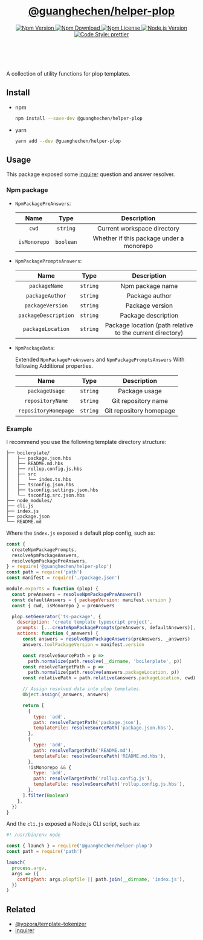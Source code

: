 <header>
  <h1 align="center">
    <a href="https://github.com/guanghechen/node-scaffolds/tree/@guanghechen/helper-plop@5.0.1/packages/helper-plop#readme">@guanghechen/helper-plop</a>
  </h1>
  <div align="center">
    <a href="https://www.npmjs.com/package/@guanghechen/helper-plop">
      <img
        alt="Npm Version"
        src="https://img.shields.io/npm/v/@guanghechen/helper-plop.svg"
      />
    </a>
    <a href="https://www.npmjs.com/package/@guanghechen/helper-plop">
      <img
        alt="Npm Download"
        src="https://img.shields.io/npm/dm/@guanghechen/helper-plop.svg"
      />
    </a>
    <a href="https://www.npmjs.com/package/@guanghechen/helper-plop">
      <img
        alt="Npm License"
        src="https://img.shields.io/npm/l/@guanghechen/helper-plop.svg"
      />
    </a>
    <a href="https://github.com/nodejs/node">
      <img
        alt="Node.js Version"
        src="https://img.shields.io/node/v/@guanghechen/helper-plop"
      />
    </a>
    <a href="https://github.com/prettier/prettier">
      <img
        alt="Code Style: prettier"
        src="https://img.shields.io/badge/code_style-prettier-ff69b4.svg?style=flat-square"
      />
    </a>
  </div>
</header>
<br/>


A collection of utility functions for plop templates.

## Install

* npm

  ```bash
  npm install --save-dev @guanghechen/helper-plop
  ```

* yarn

  ```bash
  yarn add --dev @guanghechen/helper-plop
  ```

## Usage

This package exposed some [inquirer][] question and answer resolver.

### Npm package

* `NpmPackagePreAnswers`:

  Name                  | Type      | Description
  :--------------------:|:---------:|:-----------------:
  `cwd`                 | `string`  | Current workspace directory
  `isMonorepo`          | `boolean` | Whether if this package under a monorepo

* `NpmPackagePromptsAnswers`:

  Name                  | Type      | Description
  :--------------------:|:---------:|:-----------------:
  `packageName`         | `string`  | Npm package name
  `packageAuthor`       | `string`  | Package author
  `packageVersion`      | `string`  | Package version
  `packageDescription`  | `string`  | Package description
  `packageLocation`     | `string`  | Package location (path relative to the current directory)

* `NpmPackageData`:

  Extended `NpmPackagePreAnswers` and `NpmPackagePromptsAnswers` With following
  Additional properties.

  Name                  | Type      | Description
  :--------------------:|:---------:|:-----------------:
  `packageUsage`        | `string`  | Package usage
  `repositoryName`      | `string`  | Git repository name
  `repositoryHomepage`  | `string`  | Git repository homepage

### Example

I recommend you use the following template directory structure:

```
├── boilerplate/
│   ├── package.json.hbs
│   ├── README.md.hbs
│   ├── rollup.config.js.hbs
│   ├── src
│   │   └── index.ts.hbs
│   ├── tsconfig.json.hbs
│   ├── tsconfig.settings.json.hbs
│   └── tsconfig.src.json.hbs
├── node_modules/
├── cli.js
├── index.js
├── package.json
└── README.md
```

Where the `index.js` exposed a default plop config, such as:

  ```javascript
  const {
    createNpmPackagePrompts,
    resolveNpmPackageAnswers,
    resolveNpmPackagePreAnswers,
  } = require('@guanghechen/helper-plop')
  const path = require('path')
  const manifest = require('./package.json')

  module.exports = function (plop) {
    const preAnswers = resolveNpmPackagePreAnswers()
    const defaultAnswers = { packageVersion: manifest.version }
    const { cwd, isMonorepo } = preAnswers

    plop.setGenerator('ts-package', {
      description: 'create template typescript project',
      prompts: [...createNpmPackagePrompts(preAnswers, defaultAnswers)],
      actions: function (_answers) {
        const answers = resolveNpmPackageAnswers(preAnswers, _answers)
        answers.toolPackageVersion = manifest.version

        const resolveSourcePath = p =>
          path.normalize(path.resolve(__dirname, 'boilerplate', p))
        const resolveTargetPath = p =>
          path.normalize(path.resolve(answers.packageLocation, p))
        const relativePath = path.relative(answers.packageLocation, cwd)

        // Assign resolved data into plop templates.
        Object.assign(_answers, answers)

        return [
          {
            type: 'add',
            path: resolveTargetPath('package.json'),
            templateFile: resolveSourcePath('package.json.hbs'),
          },
          {
            type: 'add',
            path: resolveTargetPath('README.md'),
            templateFile: resolveSourcePath('README.md.hbs'),
          },
          !isMonorepo && {
            type: 'add',
            path: resolveTargetPath('rollup.config.js'),
            templateFile: resolveSourcePath('rollup.config.js.hbs'),
          },
        ].filter(Boolean)
      },
    })
  }
  ```

And the `cli.js` exposed a Node.js CLI script, such as:

  ```javascript
  #! /usr/bin/env node

  const { launch } = require('@guanghechen/helper-plop')
  const path = require('path')

  launch(
    process.argv,
    args => ({
      configPath: args.plopfile || path.join(__dirname, 'index.js'),
    })
  )
  ```
## Related

* [@yozora/template-tokenizer][]
* [inquirer][]


[@yozora/template-tokenizer]: https://github.com/yozorajs/yozora/blob/main/scaffolds/template-tokenizer
[homepage]: https://github.com/guanghechen/node-scaffolds/tree/@guanghechen/helper-plop@5.0.1/packages/helper-plop#readme
[inquirer]: https://github.com/SBoudrias/Inquirer.js/
